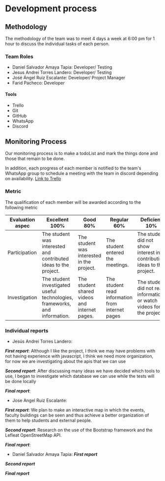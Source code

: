 
# Development process

## Methodology

The methodology of the team was to meet 4 days a week at 6:00 pm for 1 hour to discuss the individual tasks of each person.


### Team Roles

+ Daniel Salvador Amaya Tapia: Developer/ Testing
+ Jesus Andrei Torres Landero: Developer/ Testing
+ José Ángel Ruiz Escalante: Developer/ Project Manager
+ Farid Pacheco: Developer 


#### Tools

+ Trello
+ Git
+ GitHub
+ WhatsApp
+ Discord


## Monitoring Process

Our monitoring process is to make a todoList and mark the things done and those that remain to be done.

In addition, each progress of each member is notified to the team's WhatsApp group to schedule a meeting with the team in discord depending on availability.
[Link to Trello](https://trello.com/b/zuJK3nxW/proyecto-poo)



### Metric
The qualification of each member will be awarded according to the following metric

| Evaluation aspec  | Excellent 100% | Good 80% | Regular 60% | Deficient 10% | 
| -------------- | ---------------------------------------------------------------- | ------------------------------------------ | ----------------------------------|------------------------------------------------------------------------|
| Participation  | The student was interested and contributed ideas to the project. | The student was interested in the project. | The student entered the meetings. | The student did not show interest in contributing ideas to the project. |
| Investigation  | The student investigated useful technologies, frameworks, and information. | The student shared videos and internet pages. | The student read information from internet pages | The student did not read information or watch videos for the project. |

### Individual reports

+ Jesús Andrei Torres Landero:

***First report***: Although I like the project, I think we may have problems with not having experience with javascript, I think we need more organization, for now we are investigating about the apis that we can use

***Second report***: 
After discussing many ideas we have decided which tools to use, I began to investigate which database we can use while the tests will be done locally

***Final report***: 
+ Jose Angel Ruiz Escalante:

***First report***: We plan to make an interactive map in which the events, faculty buildings can be seen and thus achieve a better organization of them to help students and external people.

***Second report***: Research on the use of the Bootstrap framework and the Lefleat OpenStreetMap API.

***Final report***:
+ Daniel Salvador Amaya Tapia:
***First report***

***Second report***

***Final report***

